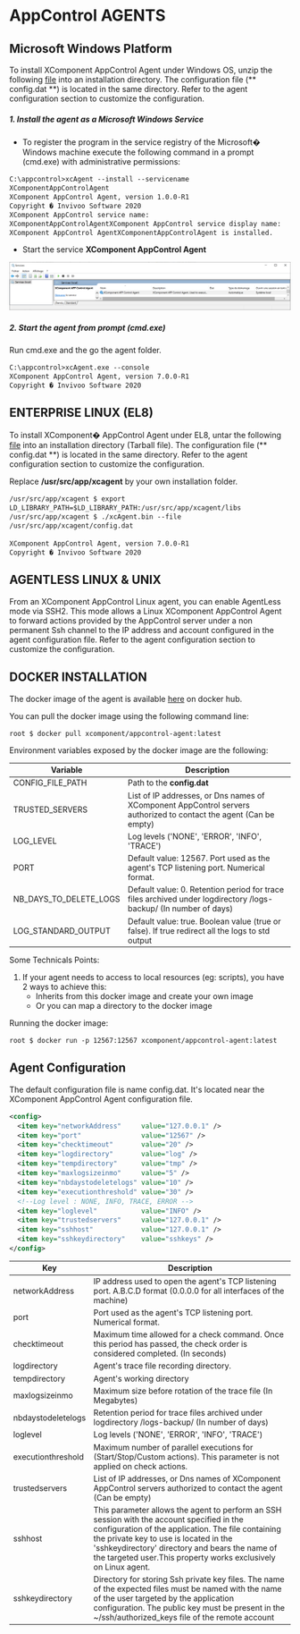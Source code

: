 # AppControl AGENTS

## Microsoft Windows Platform

To install XComponent AppControl Agent under Windows OS, unzip the following [file](https://github.com/xcomponent/appcontrol-documentation/releases/download/1.0/xcAgent_win32_1.0.zip) into an installation directory.
The configuration file (** config.dat **) is located in the same directory.
Refer to the agent configuration section to customize the configuration.

##### 1. Install the agent as a Microsoft Windows Service

- To register the program in the service registry of the Microsoft� Windows machine execute the following command in a prompt (cmd.exe) with administrative permissions:

```console
C:\appcontrol>xcAgent --install --servicename XComponentAppControlAgent
XComponent AppControl Agent, version 1.0.0-R1
Copyright � Invivoo Software 2020
XComponent AppControl service name: XComponentAppControlAgentXComponent AppControl service display name: XComponent AppControl AgentXComponentAppControlAgent is installed.
```

- Start the service **XComponent AppControl Agent**

![Agent Service](../images/agent_service.png)

##### 2. Start the agent from prompt (cmd.exe)

Run cmd.exe and the go the agent folder.

```console
C:\appcontrol>xcAgent.exe --console
XComponent AppControl Agent, version 7.0.0-R1
Copyright � Invivoo Software 2020

```

## ENTERPRISE LINUX (EL8)

To install XComponent� AppControl Agent under EL8, untar the following [file](https://github.com/xcomponent/appcontrol-documentation/releases/download/1.0/xcagent_el8_1_0.tar) into an installation directory (Tarball file).
The configuration file (** config.dat **) is located in the same directory.
Refer to the agent configuration section to customize the configuration.

Replace **/usr/src/app/xcagent** by your own installation folder.

```console
/usr/src/app/xcagent $ export LD_LIBRARY_PATH=$LD_LIBRARY_PATH:/usr/src/app/xcagent/libs
/usr/src/app/xcagent $ ./xcAgent.bin --file /usr/src/app/xcagent/config.dat

XComponent AppControl Agent, version 7.0.0-R1
Copyright � Invivoo Software 2020

```

## AGENTLESS LINUX & UNIX

From an XComponent AppControl Linux agent, you can enable AgentLess mode via SSH2.
This mode allows a Linux XComponent AppControl Agent to forward actions provided by the AppControl server under a non permanent Ssh channel to the IP address and account configured in the agent configuration file.
Refer to the agent configuration section to customize the configuration.

## DOCKER INSTALLATION

The docker image of the agent is available [here](https://hub.docker.com/r/xcomponent/appcontrol-agent) on docker hub.

You can pull the docker image using the following command line:

```console
root $ docker pull xcomponent/appcontrol-agent:latest
```

Environment variables exposed by the docker image are the following:

| Variable               | Description                                                                                                        |
| ---------------------- | ------------------------------------------------------------------------------------------------------------------ |
| CONFIG_FILE_PATH       | Path to the **config.dat**                                                                                         |
| TRUSTED_SERVERS        | List of IP addresses, or Dns names of XComponent AppControl servers authorized to contact the agent (Can be empty) |
| LOG_LEVEL              | Log levels ('NONE', 'ERROR', 'INFO', 'TRACE')                                                                      |
| PORT                   | Default value: 12567. Port used as the agent's TCP listening port. Numerical format.                               |
| NB_DAYS_TO_DELETE_LOGS | Default value: 0. Retention period for trace files archived under logdirectory /logs-backup/ (In number of days)   |
| LOG_STANDARD_OUTPUT    | Default value: true. Boolean value (true or false). If true redirect all the logs to std output                    |

Some Technicals Points:

1. If your agent needs to access to local resources (eg: scripts), you have 2 ways to achieve this:
   - Inherits from this docker image and create your own image
   - Or you can map a directory to the docker image

Running the docker image:

```console
root $ docker run -p 12567:12567 xcomponent/appcontrol-agent:latest
```

## Agent Configuration

The default configuration file is name config.dat. It's located near the XComponent AppControl Agent configuration file.

```xml
<config>
  <item key="networkAddress"     value="127.0.0.1" />
  <item key="port"               value="12567" />
  <item key="checktimeout"       value="20" />
  <item key="logdirectory"       value="log" />
  <item key="tempdirectory"      value="tmp" />
  <item key="maxlogsizeinmo"     value="5" />
  <item key="nbdaystodeletelogs" value="10" />
  <item key="executionthreshold" value="30" />
  <!--Log level : NONE, INFO, TRACE, ERROR -->
  <item key="loglevel"           value="INFO" />
  <item key="trustedservers"     value="127.0.0.1" />
  <item key="sshhost"            value="127.0.0.1" />
  <item key="sshkeydirectory"    value="sshkeys" />
</config>
```

| Key                | Description                                                                                                                                                                                                                                                                                                    |
| ------------------ | -------------------------------------------------------------------------------------------------------------------------------------------------------------------------------------------------------------------------------------------------------------------------------------------------------------- |
| networkAddress     | IP address used to open the agent's TCP listening port. A.B.C.D format (0.0.0.0 for all interfaces of the machine)                                                                                                                                                                                             |
| port               | Port used as the agent's TCP listening port. Numerical format.                                                                                                                                                                                                                                                 |
| checktimeout       | Maximum time allowed for a check command. Once this period has passed, the check order is considered completed. (In seconds)                                                                                                                                                                                   |
| logdirectory       | Agent's trace file recording directory.                                                                                                                                                                                                                                                                        |
| tempdirectory      | Agent's working directory                                                                                                                                                                                                                                                                                      |
| maxlogsizeinmo     | Maximum size before rotation of the trace file (In Megabytes)                                                                                                                                                                                                                                                  |
| nbdaystodeletelogs | Retention period for trace files archived under logdirectory /logs-backup/ (In number of days)                                                                                                                                                                                                                 |
| loglevel           | Log levels ('NONE', 'ERROR', 'INFO', 'TRACE')                                                                                                                                                                                                                                                                  |
| executionthreshold | Maximum number of parallel executions for (Start/Stop/Custom actions). This parameter is not applied on check actions.                                                                                                                                                                                         |
| trustedservers     | List of IP addresses, or Dns names of XComponent AppControl servers authorized to contact the agent (Can be empty)                                                                                                                                                                                             |
| sshhost            | This parameter allows the agent to perform an SSH session with the account specified in the configuration of the application. The file containing the private key to use is located in the 'sshkeydirectory' directory and bears the name of the targeted user.This property works exclusively on Linux agent. |
| sshkeydirectory    | Directory for storing Ssh private key files. The name of the expected files must be named with the name of the user targeted by the application configuration. The public key must be present in the ~/ssh/authorized_keys file of the remote account                                                          |
